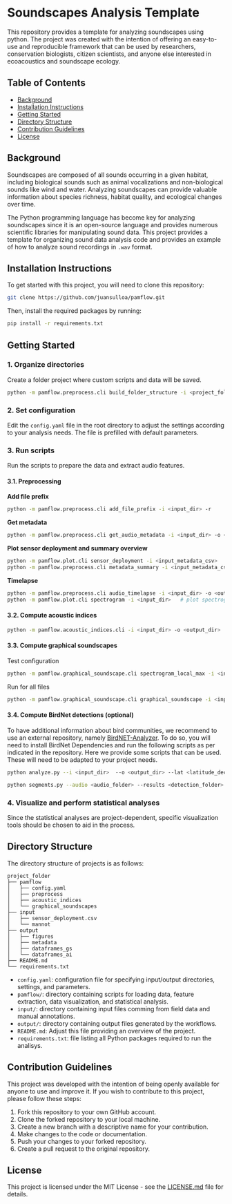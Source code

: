 # Soundscapes Analysis Template

This repository provides a template for analyzing soundscapes using python. The project was created with the intention of offering an easy-to-use and reproducible framework that can be used by researchers, conservation biologists, citizen scientists, and anyone else interested in ecoacoustics and soundscape ecology.

## Table of Contents

- [Background](#background)
- [Installation Instructions](#installation-instructions)
- [Getting Started](#getting-started)
- [Directory Structure](#directory-structure)
- [Contribution Guidelines](#contribution-guidelines)
- [License](#license)

## Background

Soundscapes are composed of all sounds occurring in a given habitat, including biological sounds such as animal vocalizations and non-biological sounds like wind and water. Analyzing soundscapes can provide valuable information about species richness, habitat quality, and ecological changes over time. 

The Python programming language has become key for analyzing soundscapes since it is an open-source language and provides numerous scientific libraries for manipulating sound data. This project provides a template for organizing sound data analysis code and provides an example of how to analyze sound recordings in `.wav` format.

## Installation Instructions

To get started with this project, you will need to clone this repository:

```bash
git clone https://github.com/juansulloa/pamflow.git
```

Then, install the required packages by running:

```bash
pip install -r requirements.txt
```

## Getting Started

### 1. Organize directories
Create a folder project where custom scripts and data will be saved.
```bash
python -m pamflow.preprocess.cli build_folder_structure -i <project_folder>
```

### 2. Set configuration
Edit the `config.yaml` file in the root directory to adjust the settings according to your analysis needs. The file is prefilled with default parameters.

### 3. Run scripts
Run the scripts to prepare the data and extract audio features. 

#### 3.1. Preprocessing
**Add file prefix**
```bash
python -m pamflow.preprocess.cli add_file_prefix -i <input_dir> -r
```
**Get metadata**
```bash
python -m pamflow.preprocess.cli get_audio_metadata -i <input_dir> -o <output_metadata_csv>
```
**Plot sensor deployment and summary overview**
```bash
python -m pamflow.plot.cli sensor_deployment -i <input_metadata_csv>
python -m pamflow.preprocess.cli metadata_summary -i <input_metadata_csv> -o <output_metadata_csv>
```
**Timelapse**
```bash
python -m pamflow.preprocess.cli audio_timelapse -i <input_dir> -o <output_dir> -c config.yaml
python -m pamflow.plot.cli spectrogram -i <input_dir>   # plot spectrogram of audio timelapse
```

#### 3.2. Compute acoustic indices
```bash
python -m pamflow.acoustic_indices.cli -i <input_dir> -o <output_dir>
```
#### 3.3. Compute graphical soundscapes
Test configuration
```bash
python -m pamflow.graphical_soundscape.cli spectrogram_local_max -i <input_file>
```
Run for all files
```bash
python -m pamflow.graphical_soundscape.cli graphical_soundscape -i <input_dir> -o <output_dir>
```
#### 3.4. Compute BirdNet detections (optional)
To have additional information about bird communities, we recommend to use an external repository, namely [BirdNET-Analyzer](https://github.com/kahst/BirdNET-Analyzer). To do so, you will need to install BirdNet Dependencies and run the following scripts as per indicated in the repository. Here we provide some scripts that can be used. These will need to be adapted to your project needs.

```bash
python analyze.py --i <input_dir>  --o <output_dir> --lat <latitude_decimal> --lon <longitude_decimal> --threads 8 --rtype csv
```

```bash
python segments.py --audio <audio_folder> --results <detection_folder> --o <output_folder> --min_conf 0.8 --max_segments 10 --seg_length 5.0
```

### 4. Visualize and perform statistical analyses
Since the statistical analyses are project-dependent, specific visualization tools should be chosen to aid in the process.

## Directory Structure

The directory structure of projects is as follows:

```
project_folder
├── pamflow
│   ├── config.yaml
│   ├── preprocess
│   ├── acoustic_indices
│   └── graphical_soundscapes
├── input
│   ├── sensor_deployment.csv
│   └── mannot
├── output
│   ├── figures
│   ├── metadata
│   ├── dataframes_gs
│   └── dataframes_ai
├── README.md
└── requirements.txt
```

- `config.yaml`: configuration file for specifying input/output directories, settings, and parameters.
- `pamflow/`: directory containing scripts for loading data, feature extraction, data visualization, and statistical analysis.
- `input/`: directory containing input files comming from field data and manual annotations.
- `output/`: directory containing output files generated by the workflows.
- `README.md`: Adjust this file providing an overview of the project.
- `requirements.txt`: file listing all Python packages required to run the analisys.

## Contribution Guidelines

This project was developed with the intention of being openly available for anyone to use and improve it. If you wish to contribute to this project, please follow these steps:

1. Fork this repository to your own GitHub account.
2. Clone the forked repository to your local machine.
3. Create a new branch with a descriptive name for your contribution.
4. Make changes to the code or documentation.
5. Push your changes to your forked repository.
6. Create a pull request to the original repository.

## License

This project is licensed under the MIT License - see the [LICENSE.md](LICENSE.md) file for details.
